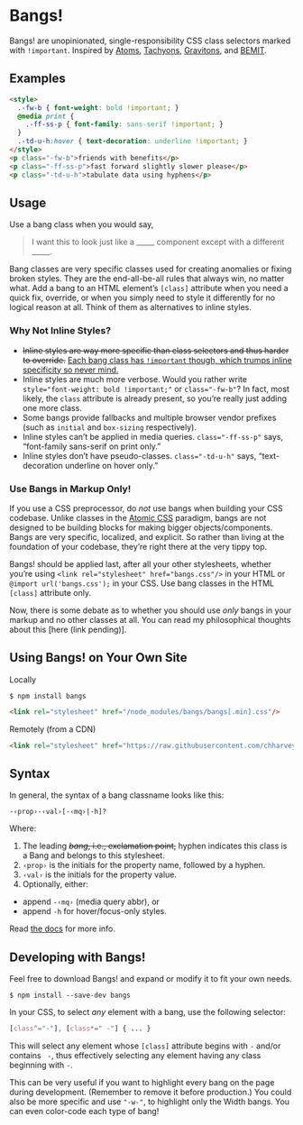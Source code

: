 # Bangs!
Bangs! are unopinionated, single-responsibility CSS class selectors marked with `!important`.
Inspired by
[Atoms](http://acss.io/),
[Tachyons](http://tachyons.io/),
[Gravitons](http://jxnblk.com/gravitons/), and
[BEMIT](http://csswizardry.com/2015/08/bemit-taking-the-bem-naming-convention-a-step-further/).

## Examples

```html
<style>
  .-fw-b { font-weight: bold !important; }
  @media print {
    .-ff-ss-p { font-family: sans-serif !important; }
  }
  .-td-u-h:hover { text-decoration: underline !important; }
</style>
<p class="-fw-b">friends with benefits</p>
<p class="-ff-ss-p">fast forward slightly slower please</p>
<p class="-td-u-h">tabulate data using hyphens</p>
```

## Usage

Use a bang class when you would say,

> I want this to look just like a \_\_\_\_\_ component except with a different \_\_\_\_\_.

Bang classes are very specific classes used for creating anomalies or fixing broken styles.
They are the end-all-be-all rules that always win, no matter what.
Add a bang to an HTML element’s `[class]` attribute
when you need a quick fix, override, or when you simply need to style it differently for
no logical reason at all. Think of them as alternatives to inline styles.

### Why Not Inline Styles?

- <del>Inline styles are way more specific than class selectors and thus harder to override.</del> <ins>Each bang class has `!important` though, which trumps inline specificity so never mind.</ins>
- Inline styles are much more verbose. Would you rather write
  `style="font-weight: bold !important;"` or `class="-fw-b"`?
  In fact, most likely, the `class` attribute is already present, so you’re really just adding one more class.
- Some bangs provide fallbacks and multiple browser vendor prefixes (such as `initial` and `box-sizing` respectively).
- Inline styles can’t be applied in media queries. `class="-ff-ss-p"` says,
  “font-family sans-serif on print only.”
- Inline styles don’t have pseudo-classes. `class="-td-u-h"` says,
  “text-decoration underline on hover only.”

### Use Bangs in Markup Only!

If you use a CSS preprocessor, do *not* use bangs when building your CSS codebase. Unlike classes in the
[Atomic CSS](http://acss.io/) paradigm, bangs are not designed to be building blocks for
making bigger objects/components. Bangs are very specific, localized, and explicit. So rather than
living at the foundation of your codebase, they’re right there at the very tippy top.

Bangs! should be applied last, after all your other stylesheets, whether you’re using
`<link rel="stylesheet" href="bangs.css"/>` in your HTML or `@import url('bangs.css');` in your CSS.
Use bang classes in the HTML `[class]` attribute only.

Now, there is some debate as to whether you should use *only* bangs in your markup and
no other classes at all. You can read my philosophical thoughts about this
[here (link pending)].

## Using Bangs! on Your Own Site
Locally
```
$ npm install bangs
```
```html
<link rel="stylesheet" href="/node_modules/bangs/bangs[.min].css"/>
```
Remotely (from a CDN)
```html
<link rel="stylesheet" href="https://raw.githubusercontent.com/chharvey/bangs/gh-pages/bangs[.min].css"/>
```

## Syntax

In general, the syntax of a bang classname looks like this:
```
-‹prop›-‹val›[-‹mq›|-h]?
```
Where:

1. The leading ~~*bang*, i.e., exclamation point,~~ hyphen indicates this class is a Bang and belongs to this stylesheet.
2. `‹prop›` is the initials for the property name, followed by a hyphen.
3. `‹val›` is the initials for the property value.
4. Optionally, either:
  - append `-‹mq›` (media query abbr), or
  - append `-h` for hover/focus-only styles.

Read [the docs](DOC.md) for more info.

## Developing with Bangs!

Feel free to download Bangs! and expand or modify it to fit your own needs.

    $ npm install --save-dev bangs

In your CSS, to select *any* element with a bang, use the following selector:
```css
[class^="-"], [class*=" -"] { ... }
```
This will select any element whose `[class]` attribute begins with `-` and/or
contains <code>&nbsp;-</code>, thus effectively selecting any element having any class
beginning with `-`.


This can be very useful if you want to highlight every bang on the page during development.
(Remember to remove it before production.) You could also be more specific and use `"-w-"`,
to highlight only the Width bangs. You can even color-code each type of bang!
